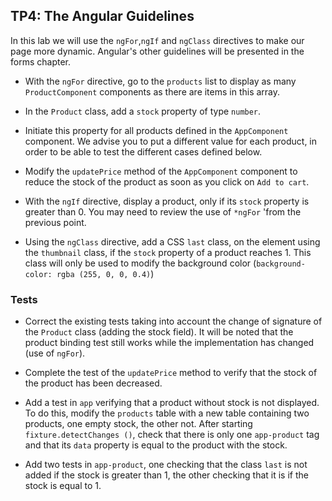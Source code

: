 ## TP4: The Angular Guidelines

In this lab we will use the `ngFor`,`ngIf` and `ngClass` directives to make our page more dynamic. Angular's other guidelines will be presented in the forms chapter.

- With the `ngFor` directive, go to the `products` list to display as many `ProductComponent` components as there are items in this array.

- In the `Product` class, add a `stock` property of type `number`.

- Initiate this property for all products defined in the `AppComponent` component. We advise you to put a different value for each product, in order to be able to test the different cases defined below.

- Modify the `updatePrice` method of the `AppComponent` component to reduce the stock of the product as soon as you click on `Add to cart`.

- With the `ngIf` directive, display a product, only if its `stock` property is greater than 0. You may need to review the use of `*ngFor` 'from the previous point.

- Using the `ngClass` directive, add a CSS `last` class, on the element using the `thumbnail` class, if the `stock` property of a product reaches 1. This class will only be used to modify the background color (`background-color: rgba (255, 0, 0, 0.4)`)

### Tests

- Correct the existing tests taking into account the change of signature of the `Product` class (adding the stock field). It will be noted that the product binding test still works while the implementation has changed (use of `ngFor`).

- Complete the test of the `updatePrice` method to verify that the stock of the product has been decreased.

- Add a test in `app` verifying that a product without stock is not displayed. To do this, modify the `products` table with a new table containing two products, one empty stock, the other not. After starting `fixture.detectChanges ()`, check that there is only one `app-product` tag and that its `data` property is equal to the product with the stock.

- Add two tests in `app-product`, one checking that the class `last` is not added if the stock is greater than 1, the other checking that it is if the stock is equal to 1.
